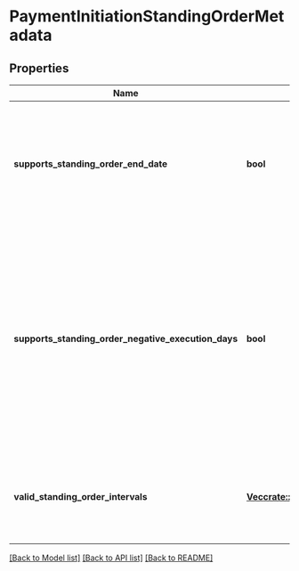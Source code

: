 # PaymentInitiationStandingOrderMetadata

## Properties

Name | Type | Description | Notes
------------ | ------------- | ------------- | -------------
**supports_standing_order_end_date** | **bool** | Indicates whether the institution supports closed-ended standing orders by providing an end date. | 
**supports_standing_order_negative_execution_days** | **bool** | This is only applicable to `MONTHLY` standing orders. Indicates whether the institution supports negative integers (-1 to -5) for setting up a `MONTHLY` standing order relative to the end of the month. | 
**valid_standing_order_intervals** | [**Vec<crate::models::PaymentScheduleInterval>**](PaymentScheduleInterval.md) | A list of the valid standing order intervals supported by the institution. | 

[[Back to Model list]](../README.md#documentation-for-models) [[Back to API list]](../README.md#documentation-for-api-endpoints) [[Back to README]](../README.md)


